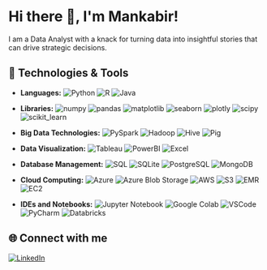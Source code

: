 # Hi there 👋, I'm Mankabir!

I am a Data Analyst with a knack for turning data into insightful stories that can drive strategic decisions. 

## 🔧 Technologies & Tools
* **Languages:** 
   <img src="https://img.shields.io/badge/-Python-333333?style=flat&logo=python" alt="Python">
   <img src="https://img.shields.io/badge/-R-333333?style=flat&logo=r&logoColor=276DC3" alt="R">
   <img src="https://img.shields.io/badge/-Java-333333?style=flat&logo=java" alt="Java">
   
* **Libraries:** 
   <img src="https://img.shields.io/badge/-numpy-333333?style=flat&logo=numpy" alt="numpy">
   <img src="https://img.shields.io/badge/-pandas-333333?style=flat&logo=pandas" alt="pandas">
   <img src="https://img.shields.io/badge/-matplotlib-333333?style=flat&logo=matplotlib" alt="matplotlib">
   <img src="https://img.shields.io/badge/-seaborn-333333?style=flat&logo=seaborn" alt="seaborn">
   <img src="https://img.shields.io/badge/-plotly-333333?style=flat&logo=plotly" alt="plotly">
   <img src="https://img.shields.io/badge/-scipy-333333?style=flat&logo=scipy" alt="scipy">
   <img src="https://img.shields.io/badge/-scikitlearn-333333?style=flat&logo=scikit-learn" alt="scikit_learn">

* **Big Data Technologies:**
   <img src="https://img.shields.io/badge/-PySpark-333333?style=flat&logo=apache-spark" alt="PySpark">
   <img src="https://img.shields.io/badge/-Hadoop-333333?style=flat&logo=apache-hadoop" alt="Hadoop">
   <img src="https://img.shields.io/badge/-Hive-333333?style=flat&logo=apache-hive" alt="Hive">
   <img src="https://img.shields.io/badge/-Pig-333333?style=flat&logo=apache-pig" alt="Pig">
   
* **Data Visualization:** 
   <img src="https://img.shields.io/badge/-Tableau-333333?style=flat&logo=Tableau" alt="Tableau">
   <img src="https://img.shields.io/badge/-PowerBI-333333?style=flat&logo=Power-BI" alt="PowerBI">
   <img src="https://img.shields.io/badge/-Excel-333333?style=flat&logo=microsoft-excel" alt="Excel">

   
* **Database Management:** 
   <img src="https://img.shields.io/badge/-SQL-333333?style=flat&logo=MySQL" alt="SQL">
   <img src="https://img.shields.io/badge/-SQLite-333333?style=flat&logo=sqlite" alt="SQLite">
   <img src="https://img.shields.io/badge/-PostgreSQL-333333?style=flat&logo=postgresql" alt="PostgreSQL">
   <img src="https://img.shields.io/badge/-MongoDB-333333?style=flat&logo=mongodb" alt="MongoDB">

   
* **Cloud Computing:**
   <img src="https://img.shields.io/badge/-Azure-333333?style=flat&logo=microsoft-azure&logoColor=0078D4" alt="Azure">
   <img src="https://img.shields.io/badge/-Azure%20Blob%20Storage-333333?style=flat&logo=microsoft-azure&logoColor=0078D4" alt="Azure Blob Storage">
   <img src="https://img.shields.io/badge/-AWS-333333?style=flat&logo=Amazon-AWS&logoColor=F90" alt="AWS">
   <img src="https://img.shields.io/badge/-S3-333333?style=flat&logo=Amazon-S3&logoColor=F90" alt="S3">
   <img src="https://img.shields.io/badge/-EMR-333333?style=flat&logo=Amazon-AWS&logoColor=F90" alt="EMR">
   <img src="https://img.shields.io/badge/-EC2-333333?style=flat&logo=Amazon-AWS&logoColor=F90" alt="EC2">
   
* **IDEs and Notebooks:**
   <img src="https://img.shields.io/badge/-Jupyter%20Notebook-333333?style=flat&logo=jupyter" alt="Jupyter Notebook">
   <img src="https://img.shields.io/badge/-Google%20Colab-333333?style=flat&logo=google-colab" alt="Google Colab">
   <img src="https://img.shields.io/badge/-VSCode-333333?style=flat&logo=visual-studio-code&logoColor=007ACC" alt="VSCode">
   <img src="https://img.shields.io/badge/-PyCharm-333333?style=flat&logo=pycharm&logoColor=20ED4F" alt="PyCharm">
   <img src="https://img.shields.io/badge/-Databricks-333333?style=flat&logo=databricks" alt="Databricks">

## 🌐 Connect with me
[![LinkedIn](https://img.shields.io/badge/-LinkedIn-333333?style=flat&logo=linkedin)](https://www.linkedin.com/in/mankabir-rai-58ab44160/) 
